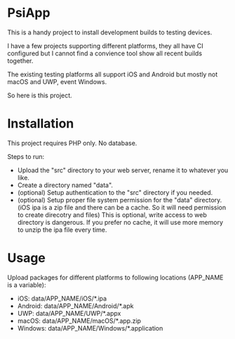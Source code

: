 # PsiApp
This is a handy project to install development builds to testing devices.

I have a few projects supporting different platforms, they all have CI configured but I cannot find a convience tool show all recent builds together.

The existing testing platforms all support iOS and Android but mostly not macOS and UWP, event Windows.

So here is this project.

# Installation
This project requires PHP only. No database.

Steps to run:

* Upload the "src" directory to your web server, rename it to whatever you like.
* Create a directory named "data".
* (optional) Setup authentication to the "src" directory if you needed.
* (optional) Setup proper file system permission for the "data" directory. 
  (iOS ipa is a zip file and there can be a cache. So it will need permission to create direcotry and files)
  This is optional, write access to web directory is dangerous. If you prefer no cache, it will use more memory to unzip the ipa file every time.
  
# Usage
Upload packages for different platforms to following locations (APP_NAME is a variable):
* iOS: data/APP_NAME/iOS/*.ipa
* Android: data/APP_NAME/Android/*.apk
* UWP: data/APP_NAME/UWP/*.appx
* macOS: data/APP_NAME/macOS/*.app.zip
* Windows: data/APP_NAME/Windows/*.application

